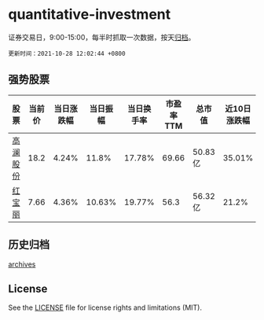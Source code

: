 # quantitative-investment

证券交易日，9:00-15:00，每半时抓取一次数据，按天[归档](archives)。

`更新时间：2021-10-28 12:02:44 +0800`

## 强势股票

|股票|当前价|当日涨跌幅|当日振幅|当日换手率|市盈率TTM|总市值|近10日涨跌幅|
|----|----|----|----|----|----|----|----|
|[高澜股份](https://xueqiu.com/S/SZ300499)|18.2|4.24%|11.8%|17.78%|69.66|50.83亿|35.01%|
|[红宝丽](https://xueqiu.com/S/SZ002165)|7.66|4.36%|10.63%|19.77%|56.3|56.32亿|21.2%|

## 历史归档

[archives](archives)

## License

See the [LICENSE](LICENSE) file for license rights and limitations (MIT).
